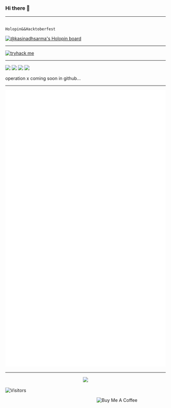 ### Hi there 👋
<hr>
</hr>
                                           
                                                      Holopin&&Hacktoberfest                                           

[![@kasinadhsarma's Holopin board](https://holopin.io/api/user/board?user=kasinadhsarma)](https://holopin.io/@kasinadhsarma)

<hr>
<a href ="https://tryhackme.com/p/cacophonybusted5" target ="_blank"><img src ="https://shurikenskribbles.files.wordpress.com/2021/06/tryhackme.png?w=1088" alignalign="right" alt="tryhack me" ></a>
</hr>

<hr>
<a href='https://www.linkedin.com/in/swayampakula-v-s-s-pavanakasinadhasarma-90634920b/' target="_blank"><img src="https://img.icons8.com/external-justicon-lineal-color-justicon/64/000000/external-linkedin-social-media-justicon-lineal-color-justicon.png"/></a>
<a href='https://twitter.com/VKasinadha'><img src="https://img.icons8.com/external-justicon-lineal-color-justicon/64/000000/external-twitter-social-media-justicon-lineal-color-justicon.png"/></a>
<a href='https://www.instagram.com/skasinadh/'><img src="https://img.icons8.com/external-justicon-lineal-color-justicon/64/000000/external-instagram-social-media-justicon-lineal-color-justicon.png"/></a>
<a href='https://discordhub.com/user/search?csrf_token=IjY2NWM5N2UxMjg4YThkOWI2ZDlkMzUyNzhiNjMyMjY1NWQzZGYyZDUi.Y2nTSQ.0wIUfmVYHo9b5Qk_78Etuh4tsao&user_search_bar=kasi353l%235498'><img src="https://img.icons8.com/external-justicon-lineal-color-justicon/64/000000/external-discord-social-media-justicon-lineal-color-justicon.png"/></a>
<p>operation x coming soon in github... </p>

</hr>

<hr>

![my github Metrics](github-metrics.svg)

</hr>

<hr>

<a href="https://github.com/kasinadhsarma/spotify_dashbord" target="_blank">
<p align="center">
  <img src="https://spotify-dashbord.vercel.app/api/now-playing" >
</p>
</a>


![Visitors](https://api.visitorbadge.io/api/visitors?path=https%3A%2F%2Fgithub.com%2Fkasinadhsarma&countColor=%23ff8a65)


<a href="https://www.buymeacoffee.com/kasinadhsarma" target="_blank"><img src="https://cdn.buymeacoffee.com/buttons/v2/default-red.png" align="right" alt="Buy Me A Coffee" style="height: 60px !important;width: 217px !important; " ></a>


</hr>
